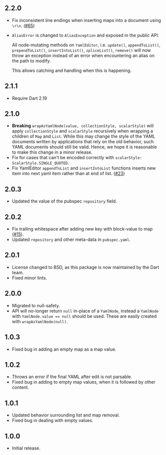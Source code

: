 ## 2.2.0

- Fix inconsistent line endings when inserting maps into a document using `\r\n`.
  ([#65](https://github.com/dart-lang/yaml_edit/issues/65))

- `AliasError` is changed to `AliasException` and exposed in the public API.

  All node-mutating methods on `YamlEditor`, i.e. `update()`, `appendToList()`,
  `prependToList()`, `insertIntoList()`, `spliceList()`, `remove()` will now
  throw an exception instead of an error when encountering an alias on the path
  to modify.

  This allows catching and handling when this is happening.

## 2.1.1

- Require Dart 2.19

## 2.1.0

- **Breaking** `wrapAsYamlNode(value, collectionStyle, scalarStyle)` will apply
  `collectionStyle` and `scalarStyle` recursively when wrapping a children of
  `Map` and `List`.
  While this may change the style of the YAML documents written by applications
  that rely on the old behavior, such YAML documents should still be valid.
  Hence, we hope it is reasonable to make this change in a minor release.
- Fix for cases that can't be encoded correctly with
  `scalarStyle: ScalarStyle.SINGLE_QUOTED`.
- Fix YamlEditor `appendToList` and `insertIntoList` functions inserts new item into next yaml item
  rather than at end of list.
  ([#23](https://github.com/dart-lang/yaml_edit/issues/23))

## 2.0.3

- Updated the value of the pubspec `repository` field.

## 2.0.2

- Fix trailing whitespace after adding new key with block-value to map
  ([#15](https://github.com/dart-lang/yaml_edit/issues/15)).
- Updated `repository` and other meta-data in `pubspec.yaml`.

## 2.0.1

- License changed to BSD, as this package is now maintained by the Dart team.
- Fixed minor lints.

## 2.0.0

- Migrated to null-safety.
- API will no-longer return `null` in-place of a `YamlNode`, instead a
  `YamlNode` with `YamlNode.value == null` should be used. These are easily
  created with `wrapAsYamlNode(null)`.

## 1.0.3

- Fixed bug in adding an empty map as a map value.

## 1.0.2

- Throws an error if the final YAML after edit is not parsable.
- Fixed bug in adding to empty map values, when it is followed by other content.

## 1.0.1

- Updated behavior surrounding list and map removal.
- Fixed bug in dealing with empty values.

## 1.0.0

- Initial release.
